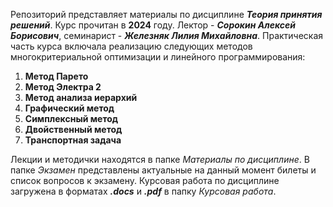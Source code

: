 Репозиторий представляет материалы по дисциплине ***Теория принятия решений***. Курс прочитан в **2024** году. Лектор - ***Сорокин Алексей Борисович***, семинарист - ***Железняк Лилия Михайловна***.
Практическая часть курса включала реализацию следующих методов многокритериальной оптимизации и линейного программирования:
1. **Метод Парето**
2. **Метод Электра 2**
3. **Метод анализа иерархий**
4. **Графический метод**
5. **Симплексный метод**
6. **Двойственный метод**
7. **Транспортная задача**

Лекции и методички находятся в папке *Материалы по дисциплине*. В папке *Экзамен* представлены актуальные на данный момент билеты и список вопросов к экзамену. Курсовая работа по дисциплине загружена в форматах ***.docs*** и ***.pdf*** в папку *Курсовая работа*.